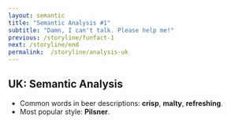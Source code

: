 ```yaml
---
layout: semantic
title: "Semantic Analysis #1"
subtitle: "Damn, I can't talk. Please help me!"
previous: /storyline/funfact-1
next: /storyline/end
permalink:  /storyline/analysis-uk
---
```


## UK: Semantic Analysis
- Common words in beer descriptions: **crisp**, **malty**, **refreshing**.
- Most popular style: **Pilsner**.

